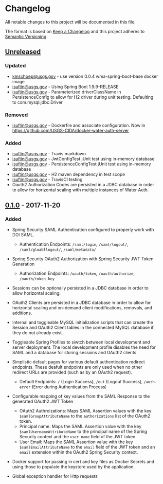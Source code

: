 # Changelog
All notable changes to this project will be documented in this file.

The format is based on [Keep a Changelog](http://keepachangelog.com/en/1.0.0/)
and this project adheres to [Semantic Versioning](http://semver.org/spec/v2.0.0.html).

## [Unreleased]
### Updated
- kmschoep@usgs.gov - use version 0.0.4 wma-spring-boot-base docker image
- isuftin@usgs.gov - Using Spring Boot 1.5.9-RELEASE
- isuftin@usgs.gov - Parameterized driverClassName in PersistenceConfig to allow for H2 driver
during unit testing. Defaulting to com.mysql.jdbc.Driver

### Removed
- isuftin@usgs.gov - Dockerfile and associate configuration. Now in https://github.com/USGS-CIDA/docker-water-auth-server

### Added
- isuftin@usgs.gov - Travis markdown 
- isuftin@usgs.gov - JwtConfigTest jUnit test using in-memory database  
- isuftin@usgs.gov - PersistenceConfigTest jUnit test using in-memory database  
- isuftin@usgs.gov - H2 maven dependency in test scope
- isuftin@usgs.gov - TravisCI testing
- Oauth2 Authorization Codes are persisted in a JDBC database in order to allow for horizontal scaling with multiple instances of Water Auth.

## [0.1.0] - 2017-11-20

### Added
- Spring Security SAML Authentication configured to properly work with DOI SAML.
    - Authentication Endpoints: `/saml/login`, `/saml/logout/`, `/saml/gloabllogout/`, `/saml/metadata/`

- Spring Security OAuth2 Authorization with Spring Security JWT Token Generation
    - Authorization Endpoints: `/oauth/token`, `/oauth/authorize`, `/oauth/token_key`

- Sessions can be optionally persisted in a JDBC database in order to allow horizontal scaling.

- OAuth2 Clients are persisted in a JDBC database in order to allow for horizontal scaling and on-demand client modifications, removals, and additions.

- Internal and toggleable MySQL initialization scripts that can create the Session and OAuth2 Client tables in the connected MySQL database if they do not already exist.

- Toggleable Spring Profiles to siwtch between local development and server deployment. The local development profile disables the need for SAML and a database for storing sessions and OAuth2 clients.

- Simplistic default pages for various default authentication redirect endpoints. These deafult endpoints are only used when no other redirect URLs are provided (such as by an OAuth2 request).
    - Default Endpoints: `/` (Login Success), `/out` (Logout Success), `/auth-error` (Error during Authentication Process)

- Configurable mapping of key values from the SAML Response to the generated OAuth2 JWT Token
    - OAuth2 Authroizations: Maps SAML Assertion values with the key `$samlGroupAttributeName` to the `authorizations` list of the OAuth2 token.
    - Principal name: Maps the SAML Assertion value with the key `$samlUsernameAttributeName` to the principal name of the Spring Security context and the `user_name` field of the JWT token.
    - User Email: Maps the SAML Assertion value with the key `$samlEmailAttributeName` to the `email` field of the JWT token and an `email` extension within the OAuth2 Spring Security context.

- Docker support for passing in cert and key files as Docker Secrets and using those to populate the keystore used by the application.

- Global exception handler for Http requests


[0.1.0]: https://github.com/USGS-CIDA/Water-Auth-Server/compare/waterauthserver-0.1.0...master

[Unreleased]: https://github.com/USGS-CIDA/Water-Auth-Server/tree/master
 
